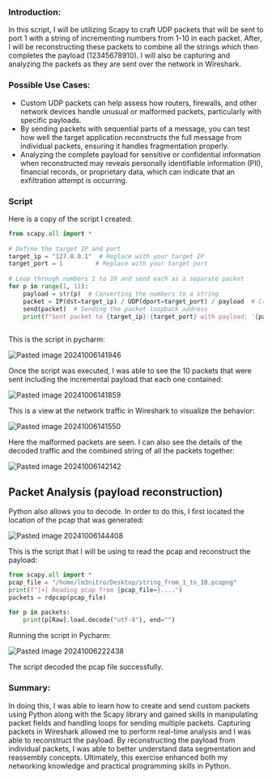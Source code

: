 ### Introduction:

In this script, I will be utilizing Scapy to craft UDP packets that will be sent to port 1 with a string of incrementing numbers from 1-10 in each packet. After, I will be reconstructing these packets to combine all the strings which then completes the payload (12345678910). I will also be capturing and analyzing the packets as they are sent over the network in Wireshark. 

### Possible Use Cases:

+ Custom UDP packets can help assess how routers, firewalls, and other network devices handle unusual or malformed packets, particularly with specific payloads.
+ By sending packets with sequential parts of a message, you can test how well the target application reconstructs the full message from individual packets, ensuring it handles fragmentation properly.
+ Analyzing the complete payload for sensitive or confidential information when reconstructed may reveals personally identifiable information (PII), financial records, or proprietary data, which can indicate that an exfiltration attempt is occurring.

### Script

Here is a copy of the script I created:
```python
from scapy.all import *  
  
# Define the target IP and port  
target_ip = "127.0.0.1"  # Replace with your target IP  
target_port = 1         # Replace with your target port  
  
# Loop through numbers 1 to 10 and send each as a separate packet  
for p in range(1, 11):  
    payload = str(p)  # Converting the numbers to a string  
    packet = IP(dst=target_ip) / UDP(dport=target_port) / payload  # Creating the packet  
    send(packet)  # Sending the packet loopback address  
    print(f"Sent packet to {target_ip}:{target_port} with payload: '{payload}'")
    
```

This is the script in pycharm:

![Pasted image 20241006141946](https://github.com/user-attachments/assets/e5fc8065-6463-4105-a3aa-9b5de7cac09a)

Once the script was executed, I was able to see the 10 packets that were sent including the incremental payload that each one contained:

![Pasted image 20241006141859](https://github.com/user-attachments/assets/8dc7bd99-fb98-4e9d-a1a6-469d80e4be38)

This is a view at the network traffic in Wireshark to visualize the behavior:

![Pasted image 20241006141550](https://github.com/user-attachments/assets/71b5968e-2f09-45ab-888c-470fe3897e25)

Here the malformed packets are seen. I can also see the details of the decoded traffic and the combined string of all the packets together:

![Pasted image 20241006142142](https://github.com/user-attachments/assets/7395ac52-f7c6-419d-bacd-c62811cf39d9)

## Packet Analysis (payload reconstruction)

Python also allows you to decode. In order to do this, I first located the location of the pcap that was generated:

![Pasted image 20241006144408](https://github.com/user-attachments/assets/1894d96d-09ae-4b5e-98aa-2c46ae401fa0)

This is the script that I will be using to read the pcap and reconstruct the payload:

```python
from scapy.all import *  
pcap_file = "/home/lm3nitro/Desktop/string_from_1_to_10.pcapng"  
print(f"[+] Reading pcap from {pcap_file=}....")  
packets = rdpcap(pcap_file)  
  
for p in packets:  
    print(p[Raw].load.decode("utf-8"), end="")
```

Running the script in Pycharm:

![Pasted image 20241006222438](https://github.com/user-attachments/assets/39177fff-8a51-418e-a027-cce91a95115a)

The script decoded the pcap file successfully.

### Summary:

In doing this, I was able to learn how to create and send custom packets using Python along with the Scapy library and gained skills in manipulating packet fields and handling loops for sending multiple packets. Capturing packets in Wireshark allowed me to perform real-time analysis and I was able to reconstruct the payload. By reconstructing the payload from individual packets, I was able to better understand data segmentation and reassembly concepts. Ultimately, this exercise enhanced both my networking knowledge and practical programming skills in Python.


